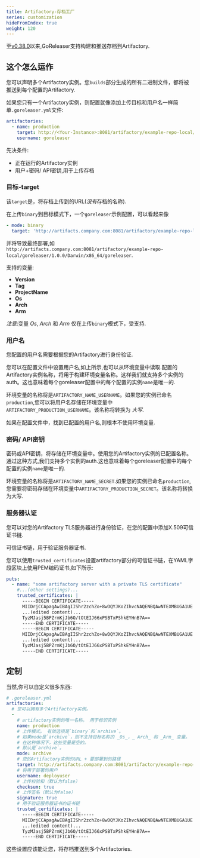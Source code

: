 ```yaml
---
title: Artifactory-存档工厂
series: customization
hideFromIndex: true
weight: 120
---
```


至[v0.38.0](https://github.com/goreleaser/goreleaser/releases/tag/v0.38.0)以来,GoReleaser支持构建和推送存档到Artifactory.

## 这个怎么运作

您可以声明多个Artifactory实例。您`builds`部分生成的所有二进制文件，都将被推送到每个配置的Artifactory.

如果您只有一个Artifactory实例，则配置就像添加上传目标和用户名一样简单`.goreleaser.yml`文件:

```yaml
artifactories:
  - name: production
    target: http://<Your-Instance>:8081/artifactory/example-repo-local/{{ .ProjectName }}/{{ .Version }}/
    username: goreleaser
```

先决条件:

-   正在运行的Artifactory实例
-   用户+密码/ API密钥,用于上传存档

### 目标-target

该`target`是，将存档上传到的URL(*没有*存档的名称).

在上传`binary`到目标模式下，一个`goreleaser`示例配置，可以看起来像

```yaml
- mode: binary
  target: 'http://artifacts.company.com:8081/artifactory/example-repo-local/{{ .ProjectName }}/{{ .Version }}/{{ .Os }}/{{ .Arch }}{{ if .Arm }}{{ .Arm }}{{ end }}'
```

并将导致最终部署,如`http://artifacts.company.com:8081/artifactory/example-repo-local/goreleaser/1.0.0/Darwin/x86_64/goreleaser`.

支持的变量:

- **Version**
- **Tag**
- **ProjectName**
- **Os**
- **Arch**
- **Arm**

*注意*:变量 _Os_, _Arch_ 和 _Arm_ 仅在上传`binary`模式下，受支持.

### 用户名

您配置的用户名需要根据您的Artifactory进行身份验证.

您可以在配置文件中设置用户名,如上所示,也可以从环境变量中读取.配置的Artifactory实例名称，将用于构建环境变量名称。这样我们就支持多个实例的auth。这也意味着每个goreleaser配置中的每个配置的实例`name`是唯一的.

环境变量的名称将是`ARTIFACTORY_NAME_USERNAME`。如果您的实例已命名`production`,您可以将用户名存储在环境变量中`ARTIFACTORY_PRODUCTION_USERNAME`。该名称将转换为 *大写*.

如果在配置文件中，找到已配置的用户名,则根本不使用环境变量.

### 密码/ API密钥

密码或API密钥，将存储在环境变量中。使用您的Artifactory实例的已配置名称。通过这种方式,我们支持多个实例的auth.这也意味着每个goreleaser配置中的每个配置的实例`name`是唯一的.

环境变量的名称将是`ARTIFACTORY_NAME_SECRET`.如果您的实例已命名`production`,您需要将密码存储在环境变量中`ARTIFACTORY_PRODUCTION_SECRET`。该名称将转换为大写.

### 服务器认证

您可以对您的Artifactory TLS服务器进行身份验证，在您的配置中添加X.509可信证书链.

可信证书链，用于验证服务器证书.

您可以使用`trusted_certificates`设置artifactory部分的可信证书链，在YAML字段区块上使用PEM编码证书,如下所示:

```yaml
puts:
  - name: "some artifactory server with a private TLS certificate"
    #...(other settings)...
    trusted_certificates: |
      -----BEGIN CERTIFICATE-----
      MIIDrjCCApagAwIBAgIIShr2zchZo+8wDQYJKoZIhvcNAQENBQAwNTEXMBUGA1UE
      ...(edited content)...
      TyzMJasj5BPZrmKjJb6O/tOtEIJ66xPSBTxPShkEYHnB7A==
      -----END CERTIFICATE-----
      -----BEGIN CERTIFICATE-----
      MIIDrjCCApagAwIBAgIIShr2zchZo+8wDQYJKoZIhvcNAQENBQAwNTEXMBUGA1UE
      ...(edited content)...
      TyzMJasj5BPZrmKjJb6O/tOtEIJ66xPSBTxPShkEYHnB7A==
      -----END CERTIFICATE-----
```

## 定制

当然,你可以自定义很多东西:

```yaml
# .goreleaser.yml
artifactories:
  # 您可以拥有多个Artifactory实例。
  -
    # artifactory实例的唯一名称。 用于标识实例
    name: production
    # 上传模式。 有效选项是`binary`和`archive`。
    # 如果mode是`archive`，则不支持目标名称的 _Os_，_ Arch_ 和 _Arm_ 变量。
    # 在这种情况下，这些变量是空的。
    # 默认是`archive`。
    mode: archive
    # 您的Artifactory实例的URL + 要部署到的路径
    target: http://artifacts.company.com:8081/artifactory/example-repo-local/{{ .ProjectName }}/{{ .Version }}/
    # 将用于部署的用户
    username: deployuser
    # 上传校验和（默认为false）
    checksum: true
    # 上传签名（默认为false）
    signature: true
    # 用于验证服务器证书的证书链
    trusted_certificates: |
      -----BEGIN CERTIFICATE-----
      MIIDrjCCApagAwIBAgIIShr2zchZo+8wDQYJKoZIhvcNAQENBQAwNTEXMBUGA1UE
      ...(edited content)...
      TyzMJasj5BPZrmKjJb6O/tOtEIJ66xPSBTxPShkEYHnB7A==
      -----END CERTIFICATE-----
```

这些设置应该能让您，将存档推送到多个Artifactories.

